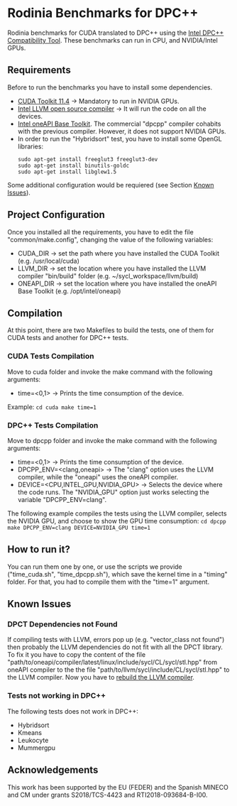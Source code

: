 # Rodinia Benchmarks for DPC++
Rodinia benchmarks for CUDA translated to DPC++ using the [Intel DPC++ Compatibility Tool](https://www.intel.com/content/www/us/en/developer/tools/oneapi/dpc-compatibility-tool.html#gs.g3bkj1). These benchmarks can run in CPU, and NVIDIA/Intel GPUs.

## Requirements
Before to run the benchmarks you have to install some dependencies.

* [CUDA Toolkit 11.4](https://developer.nvidia.com/cuda-11-4-0-download-archive) &#8594; Mandatory to run in NVIDIA GPUs.
* [Intel LLVM open source compiler](https://github.com/intel/llvm/blob/sycl/sycl/doc/GetStartedGuide.md) &#8594; It will run the code on all the devices.
* [Intel oneAPI Base Toolkit](https://www.intel.com/content/www/us/en/developer/tools/oneapi/overview.html). The commercial "dpcpp" compiler cohabits with the previous compiler. However, it does not support NVIDIA GPUs.
* In order to run the "Hybridsort" test, you have to install some OpenGL libraries:
    ```
    sudo apt-get install freeglut3 freeglut3-dev
    sudo apt-get install binutils-goldc
    sudo apt-get install libglew1.5
    ```

Some additional configuration would be requiered (see Section [Known Issues](#known-issues)). 

## Project Configuration
Once you installed all the requirements, you have to edit the file "common/make.config", changing the value of the following variables:

* CUDA_DIR &#8594; set the path where you have installed the CUDA Toolkit (e.g. /usr/local/cuda)
* LLVM_DIR &#8594; set the location where you have installed the LLVM compiler "bin/build" folder (e.g. ~/sycl_workspace/llvm/build)
* ONEAPI_DIR &#8594; set the location where you have installed the oneAPI Base Toolkit (e.g. /opt/intel/oneapi)

## Compilation
At this point, there are two Makefiles to build the tests, one of them for CUDA tests and another for DPC++ tests.

### CUDA Tests Compilation
Move to cuda folder and invoke the make command with the following arguments:

* time=<0,1> &#8594; Prints the time consumption of the device.

Example:
    ```
    cd cuda
    make time=1
    ```

### DPC++ Tests Compilation
Move to dpcpp folder and invoke the make command with the following arguments:

* time=<0,1> &#8594; Prints the time consumption of the device.
* DPCPP_ENV=<clang,oneapi> &#8594; The "clang" option uses the LLVM compiler, while the "oneapi" uses the oneAPI compiler.
* DEVICE=<CPU,INTEL_GPU,NVIDIA_GPU> &#8594; Selects the device where the code runs. The "NVIDIA_GPU" option just works selecting the variable "DPCPP_ENV=clang".

The following example compiles the tests using the LLVM compiler, selects the NVIDIA GPU, and choose to show the GPU time consumption:
    ```
    cd dpcpp
    make DPCPP_ENV=clang DEVICE=NVIDIA_GPU time=1
    ```

## How to run it?
You can run them one by one, or use the scripts we provide ("time_cuda.sh", "time_dpcpp.sh"), which save the kernel time in a "timing" folder. For that, you had to compile them with the "time=1" argument.

## Known Issues
### DPCT Dependencies not Found
If compiling tests with LLVM, errors pop up (e.g. "vector_class not found") then probably the LLVM dependencies do not fit with all the DPCT library.
To fix it you have to copy the content of the file "path/to/oneapi/compiler/latest/linux/include/sycl/CL/sycl/stl.hpp" from oneAPI compiler to the the file "path/to/llvm/sycl/include/CL/sycl/stl.hpp" to the LLVM compiler. Now you have to [rebuild the LLVM compiler](https://github.com/intel/llvm/blob/sycl/sycl/doc/GetStartedGuide.md#build-dpc-toolchain). 

### Tests not working in DPC++
The following tests does not work in DPC++:

* Hybridsort
* Kmeans
* Leukocyte
* Mummergpu

## Acknowledgements
This work has been supported by the EU (FEDER) and the Spanish MINECO and CM under grants S2018/TCS-4423 and RTI2018-093684-B-I00.